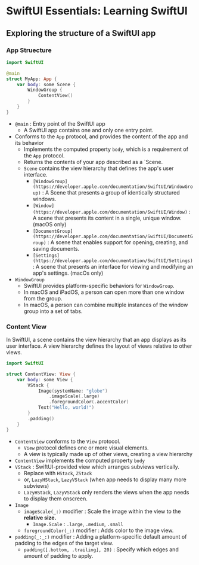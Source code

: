 # SwiftUI Essentials: Learning SwiftUI

## Exploring the structure of a SwiftUI app

### App Struecture

```swift
import SwiftUI

@main
struct MyApp: App {
    var body: some Scene {
        WindowGroup {
            ContentView()
        }
    }
}
```

- `@main` : Entry point of the SwiftUI app
    - A SwiftUI app contains one and only one entry point.
- Conforms to the `App` protocol, and provides the content of the app and its behavior
    - Implements the computed property `body`, which is a requirement of the `App` protocol.
    - Returns the contents of your app described as a `Scene.
    - `Scene` contains the view hierarchy that defines the app's user interface.
        - `[WindowGroup](https://developer.apple.com/documentation/SwiftUI/WindowGroup)` : A Scene that presents a group of identically structured windows.
        - `[Window](https://developer.apple.com/documentation/SwiftUI/Window)` : A scene that presents its content in a single, unique window. (macOS only) 
        - `[DocumentGroup](https://developer.apple.com/documentation/SwiftUI/DocumentGroup)` : A scene that enables support for opening, creating, and saving documents.
        - `[Settings](https://developer.apple.com/documentation/SwiftUI/Settings)` : A scene that presents an interface for viewing and modifying an app's settings. (macOs only)
- `WindowGroup`
    - SwiftUI provides platform-specific behaviors for `WindowGroup`.
    - In macOS and iPadOS, a person can open more than one window from the group.
    - In macOS, a person can combine multiple instances of the window group into a set of tabs.

### Content View

In SwiftUI, a scene contains the view hierarchy that an app displays as its user interface. 
A view hierarchy defines the layout of views relative to other views.

```swift
import SwiftUI

struct ContentView: View {
    var body: some View {
        VStack {
            Image(systemName: "globe")
                .imageScale(.large)
                .foregroundColor(.accentColor)
            Text("Hello, world!")
        }
        .padding()
    }
}
```

- `ContentView` conforms to the `View` protocol.
    - `View` protocol defines one or more visual elements.
    - A view is typically made up of other views, creating a view hierarchy
- `ContentView` implements the computed property `body`
- `VStack` : SwiftUI-provided view which arranges subviews vertically.
    - Replace with `HStack`, `ZStack`
    - or, `LazyHStack`, `LazyVStack` (when app needs to display many more subviews)
    - `LazyHStack`, `LazyVStack` only renders the views when the app needs to display them onscreen.
- `Image`
    - `imageScale(_:)` modifier : Scale the image within the view to the **relative size.**
        - `Image.Scale` : `.large`, `.medium`, `.small`
    - `foregroundColor(_:)` modifier : Adds color to the image view.
- `padding(_:_:)` modifier : Adding a platform-specific default amount of padding to the edges of the target view.
    - `padding([.bottom, .trailing], 20)` : Specify which edges and amount of padding to apply.